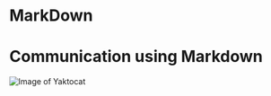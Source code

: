 # MarkDown
# Communication using Markdown

![Image of Yaktocat](https://octodex.github.com/images/yaktocat.png)
